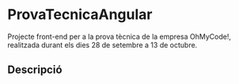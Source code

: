# ProvaTecnicaAngular

Projecte front-end per a la prova tècnica de la empresa OhMyCode!, realitzada durant els dies 28 de setembre a 13 de octubre.

## Descripció

